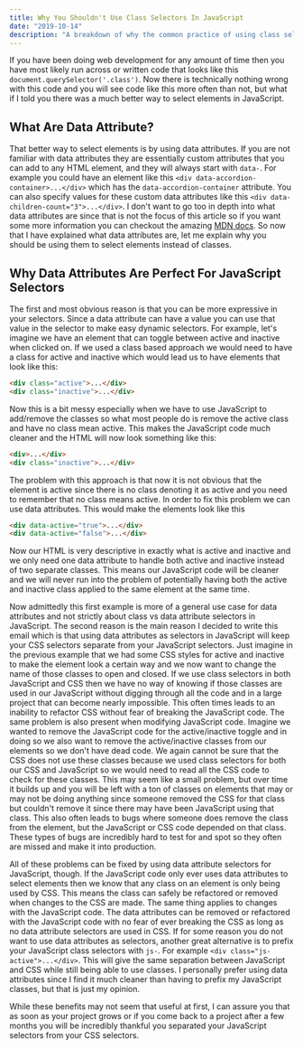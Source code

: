 ```yaml
---
title: Why You Shouldn't Use Class Selectors In JavaScript
date: "2019-10-14"
description: "A breakdown of why the common practice of using class selectors in JavaScript makes code impossible to refactor, and what you should do instead."
---
```


If you have been doing web development for any amount of time then you have most likely run across or written code that looks like this `document.querySelector('.class')`. Now there is technically nothing wrong with this code and you will see code like this more often than not, but what if I told you there was a much better way to select elements in JavaScript.

## What Are Data Attribute?

That better way to select elements is by using data attributes. If you are not familiar with data attributes they are essentially custom attributes that you can add to any HTML element, and they will always start with `data-`. For example you could have an element like this `<div data-accordion-container>...</div>` which has the `data-accordion-container` attribute. You can also specify values for these custom data attributes like this `<div data-children-count="3">...</div>`. I don't want to go too in depth into what data attributes are since that is not the focus of this article so if you want some more information you can checkout the amazing [MDN docs](https://developer.mozilla.org/en-US/docs/Learn/HTML/Howto/Use_data_attributes). So now that I have explained what data attributes are, let me explain why you should be using them to select elements instead of classes.

## Why Data Attributes Are Perfect For JavaScript Selectors

The first and most obvious reason is that you can be more expressive in your selectors. Since a data attribute can have a value you can use that value in the selector to make easy dynamic selectors. For example, let's imagine we have an element that can toggle between active and inactive when clicked on. If we used a class based approach we would need to have a class for active and inactive which would lead us to have elements that look like this:
```html
<div class="active">...</div>
<div class="inactive">...</div>
```

Now this is a bit messy especially when we have to use JavaScript to add/remove the classes so what most people do is remove the active class and have no class mean active. This makes the JavaScript code much cleaner and the HTML will now look something like this:
```html
<div>...</div>
<div class="inactive">...</div>
```

The problem with this approach is that now it is not obvious that the element is active since there is no class denoting it as active and you need to remember that no class means active. In order to fix this problem we can use data attributes. This would make the elements look like this
```html
<div data-active="true">...</div>
<div data-active="false">...</div>
```

Now our HTML is very descriptive in exactly what is active and inactive and we only need one data attribute to handle both active and inactive instead of two separate classes. This means our JavaScript code will be cleaner and we will never run into the problem of potentially having both the active and inactive class applied to the same element at the same time.

Now admittedly this first example is more of a general use case for data attributes and not strictly about class vs data attribute selectors in JavaScript. The second reason is the main reason I decided to write this email which is that using data attributes as selectors in JavaScript will keep your CSS selectors separate from your JavaScript selectors. Just imagine in the previous example that we had some CSS styles for active and inactive to make the element look a certain way and we now want to change the name of those classes to open and closed. If we use class selectors in both JavaScript and CSS then we have no way of knowing if those classes are used in our JavaScript without digging through all the code and in a large project that can become nearly impossible. This often times leads to an inability to refactor CSS without fear of breaking the JavaScript code. The same problem is also present when modifying JavaScript code. Imagine we wanted to remove the JavaScript code for the active/inactive toggle and in doing so we also want to remove the active/inactive classes from our elements so we don't have dead code. We again cannot be sure that the CSS does not use these classes because we used class selectors for both our CSS and JavaScript so we would need to read all the CSS code to check for these classes. This may seem like a small problem, but over time it builds up and you will be left with a ton of classes on elements that may or may not be doing anything since someone removed the CSS for that class but couldn't remove it since there may have been JavaScript using that class. This also often leads to bugs where someone does remove the class from the element, but the JavaScript or CSS code depended on that class. These types of bugs are incredibly hard to test for and spot so they often are missed and make it into production.

All of these problems can be fixed by using data attribute selectors for JavaScript, though. If the JavaScript code only ever uses data attributes to select elements then we know that any class on an element is only being used by CSS. This means the class can safely be refactored or removed when changes to the CSS are made. The same thing applies to changes with the JavaScript code. The data attributes can be removed or refactored with the JavaScript code with no fear of ever breaking the CSS as long as no data attribute selectors are used in CSS. If for some reason you do not want to use data attributes as selectors, another great alternative is to prefix your JavaScript class selectors with `js-`. For example `<div class="js-active">...</div>`. This will give the same separation between JavaScript and CSS while still being able to use classes. I personally prefer using data attributes since I find it much cleaner than having to prefix my JavaScript classes, but that is just my opinion.

While these benefits may not seem that useful at first, I can assure you that as soon as your project grows or if you come back to a project after a few months you will be incredibly thankful you separated your JavaScript selectors from your CSS selectors.